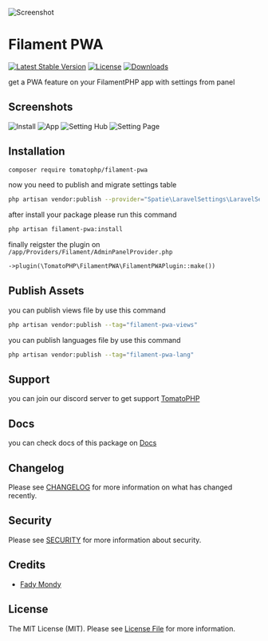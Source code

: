 ![Screenshot](https://raw.githubusercontent.com//tomatophp/filament-pwa/master/arts/3x1io-tomato-pwa.jpg)

# Filament PWA

[![Latest Stable Version](https://poser.pugx.org/tomatophp/filament-pwa/version.svg)](https://packagist.org/packages/tomatophp/filament-pwa)
[![License](https://poser.pugx.org/tomatophp/filament-pwa/license.svg)](https://packagist.org/packages/tomatophp/filament-pwa)
[![Downloads](https://poser.pugx.org/tomatophp/filament-pwa/d/total.svg)](https://packagist.org/packages/tomatophp/filament-pwa)

get a PWA feature on your FilamentPHP app with settings from panel

## Screenshots

![Install](https://raw.githubusercontent.com/tomatophp/filament-pwa/master/arts/install.png)
![App](https://raw.githubusercontent.com/tomatophp/filament-pwa/master/arts/app.png)
![Setting Hub](https://raw.githubusercontent.com/tomatophp/filament-pwa/master/arts/setting-hub.png)
![Setting Page](https://raw.githubusercontent.com/tomatophp/filament-pwa/master/arts/setting-page.png)

## Installation

```bash
composer require tomatophp/filament-pwa
```

now you need to publish and migrate settings table

```bash
php artisan vendor:publish --provider="Spatie\LaravelSettings\LaravelSettingsServiceProvider" --tag="migrations"
```

after install your package please run this command

```bash
php artisan filament-pwa:install
```

finally reigster the plugin on `/app/Providers/Filament/AdminPanelProvider.php`

```php
->plugin(\TomatoPHP\FilamentPWA\FilamentPWAPlugin::make())
```


## Publish Assets

you can publish views file by use this command

```bash
php artisan vendor:publish --tag="filament-pwa-views"
```

you can publish languages file by use this command

```bash
php artisan vendor:publish --tag="filament-pwa-lang"
```

## Support

you can join our discord server to get support [TomatoPHP](https://discord.gg/vKV9U7gD3c)

## Docs

you can check docs of this package on [Docs](https://docs.tomatophp.com/plugins/filament-pwa)

## Changelog

Please see [CHANGELOG](CHANGELOG.md) for more information on what has changed recently.

## Security

Please see [SECURITY](SECURITY.md) for more information about security.

## Credits

- [Fady Mondy](https://wa.me/+201207860084)

## License

The MIT License (MIT). Please see [License File](LICENSE.md) for more information.
